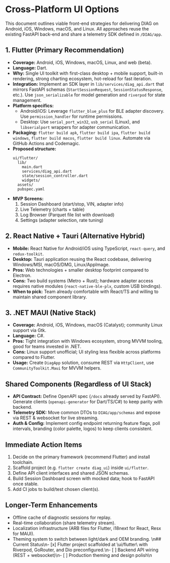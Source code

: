 ﻿# Cross-Platform UI Options

This document outlines viable front-end strategies for delivering DIAG on Android, iOS, Windows, macOS, and Linux. All approaches reuse the existing FastAPI back-end and share a telemetry SDK defined in `/DIAG/app`.

## 1. Flutter (Primary Recommendation)
- **Coverage:** Android, iOS, Windows, macOS, Linux, and web (beta).
- **Language:** Dart.
- **Why:** Single UI toolkit with first-class desktop + mobile support, built-in rendering, strong charting ecosystem, hot-reload for fast iteration.
- **Integration:** Implement an SDK layer in `lib/services/diag_api.dart` that mirrors FastAPI schemas (`StartSessionRequest`, `SessionStatusResponse`, etc.). Use `json_serializable` for model generation and `riverpod` for state management.
- **Platform specifics:**
  - Android/iOS: Leverage `flutter_blue_plus` for BLE adapter discovery. Use `permission_handler` for runtime permissions.
  - Desktop: Use `serial_port_win32`, `usb_serial` (Linux), and `libserialport` wrappers for adapter communication.
- **Packaging:** `flutter build apk`, `flutter build ipa`, `flutter build windows`, `flutter build macos`, `flutter build linux`. Automate via GitHub Actions and Codemagic.
- **Proposed structure:**
  ```text
  ui/flutter/
    lib/
      main.dart
      services/diag_api.dart
      state/session_controller.dart
      widgets/
    assets/
    pubspec.yaml
  ```
- **MVP Screens:**
  1. Session Dashboard (start/stop, VIN, adapter info)
  2. Live Telemetry (charts + table)
  3. Log Browser (Parquet file list with download)
  4. Settings (adapter selection, rate tuning)

## 2. React Native + Tauri (Alternative Hybrid)
- **Mobile:** React Native for Android/iOS using TypeScript, `react-query`, and `redux-toolkit`.
- **Desktop:** Tauri application reusing the React codebase, delivering Windows/MSI, macOS/DMG, Linux/AppImage.
- **Pros:** Web technologies + smaller desktop footprint compared to Electron.
- **Cons:** Two build systems (Metro + Rust); hardware adapter access requires native modules (`react-native-ble-plx`, custom USB bindings).
- **When to pick:** Team already comfortable with React/TS and willing to maintain shared component library.

## 3. .NET MAUI (Native Stack)
- **Coverage:** Android, iOS, Windows, macOS (Catalyst); community Linux support via Gtk.
- **Language:** C#.
- **Pros:** Tight integration with Windows ecosystem, strong MVVM tooling, good for teams invested in .NET.
- **Cons:** Linux support unofficial; UI styling less flexible across platforms compared to Flutter.
- **Usage:** Create `DiagApp` solution, consume REST via `HttpClient`, use `CommunityToolkit.Maui` for MVVM helpers.

## Shared Components (Regardless of UI Stack)
- **API Contract:** Define OpenAPI spec (`/docs` already served by FastAPI). Generate clients (`openapi-generator` for Dart/TS/C#) to keep parity with backend.
- **Telemetry SDK:** Move common DTOs to `DIAG/app/schemas` and expose via REST & websocket for live streaming.
- **Auth & Config:** Implement config endpoint returning feature flags, poll intervals, branding (color palette, logos) to keep clients consistent.

## Immediate Action Items
1. Decide on the primary framework (recommend Flutter) and install toolchain.
2. Scaffold project (e.g. `flutter create diag_ui`) inside `ui/flutter`.
3. Define API client interfaces and shared JSON schemas.
4. Build Session Dashboard screen with mocked data; hook to FastAPI once stable.
5. Add CI jobs to build/test chosen client(s).

## Longer-Term Enhancements
- Offline cache of diagnostic sessions for replay.
- Real-time collaboration (share telemetry stream).
- Localization infrastructure (ARB files for Flutter, i18next for React, Resx for MAUI).
- Theming system to switch between light/dark and OEM branding.
\n## Current Status\n- [x] Flutter project scaffolded at \ui/flutter\ with Riverpod, GoRouter, and Dio preconfigured.\n- [ ] Backend API wiring (REST + websocket)\n- [ ] Production theming and design polish\n
